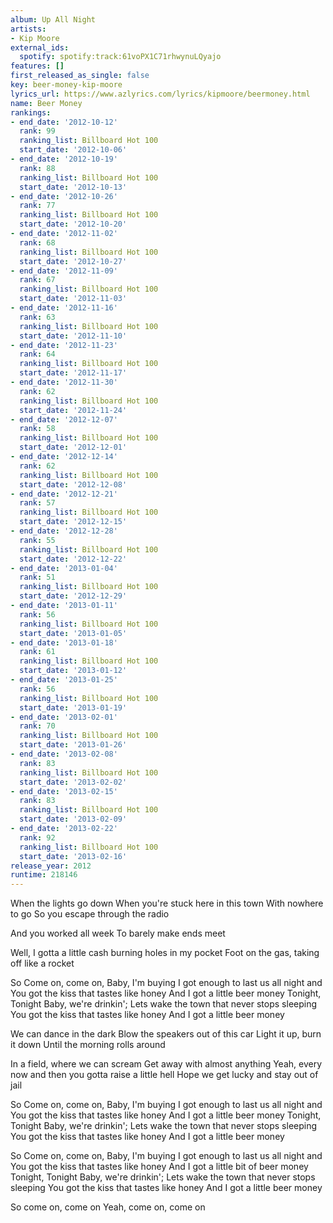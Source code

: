 ```yaml
---
album: Up All Night
artists:
- Kip Moore
external_ids:
  spotify: spotify:track:61voPX1C71rhwynuLQyajo
features: []
first_released_as_single: false
key: beer-money-kip-moore
lyrics_url: https://www.azlyrics.com/lyrics/kipmoore/beermoney.html
name: Beer Money
rankings:
- end_date: '2012-10-12'
  rank: 99
  ranking_list: Billboard Hot 100
  start_date: '2012-10-06'
- end_date: '2012-10-19'
  rank: 88
  ranking_list: Billboard Hot 100
  start_date: '2012-10-13'
- end_date: '2012-10-26'
  rank: 77
  ranking_list: Billboard Hot 100
  start_date: '2012-10-20'
- end_date: '2012-11-02'
  rank: 68
  ranking_list: Billboard Hot 100
  start_date: '2012-10-27'
- end_date: '2012-11-09'
  rank: 67
  ranking_list: Billboard Hot 100
  start_date: '2012-11-03'
- end_date: '2012-11-16'
  rank: 63
  ranking_list: Billboard Hot 100
  start_date: '2012-11-10'
- end_date: '2012-11-23'
  rank: 64
  ranking_list: Billboard Hot 100
  start_date: '2012-11-17'
- end_date: '2012-11-30'
  rank: 62
  ranking_list: Billboard Hot 100
  start_date: '2012-11-24'
- end_date: '2012-12-07'
  rank: 58
  ranking_list: Billboard Hot 100
  start_date: '2012-12-01'
- end_date: '2012-12-14'
  rank: 62
  ranking_list: Billboard Hot 100
  start_date: '2012-12-08'
- end_date: '2012-12-21'
  rank: 57
  ranking_list: Billboard Hot 100
  start_date: '2012-12-15'
- end_date: '2012-12-28'
  rank: 55
  ranking_list: Billboard Hot 100
  start_date: '2012-12-22'
- end_date: '2013-01-04'
  rank: 51
  ranking_list: Billboard Hot 100
  start_date: '2012-12-29'
- end_date: '2013-01-11'
  rank: 56
  ranking_list: Billboard Hot 100
  start_date: '2013-01-05'
- end_date: '2013-01-18'
  rank: 61
  ranking_list: Billboard Hot 100
  start_date: '2013-01-12'
- end_date: '2013-01-25'
  rank: 56
  ranking_list: Billboard Hot 100
  start_date: '2013-01-19'
- end_date: '2013-02-01'
  rank: 70
  ranking_list: Billboard Hot 100
  start_date: '2013-01-26'
- end_date: '2013-02-08'
  rank: 83
  ranking_list: Billboard Hot 100
  start_date: '2013-02-02'
- end_date: '2013-02-15'
  rank: 83
  ranking_list: Billboard Hot 100
  start_date: '2013-02-09'
- end_date: '2013-02-22'
  rank: 92
  ranking_list: Billboard Hot 100
  start_date: '2013-02-16'
release_year: 2012
runtime: 218146
---
```

When the lights go down
When you're stuck here in this town
With nowhere to go
So you escape through the radio

And you worked all week
To barely make ends meet

Well, I gotta a little cash burning holes in my pocket
Foot on the gas, taking off like a rocket

So Come on, come on,
Baby, I'm buying
I got enough to last us all night and
You got the kiss that tastes like honey
And I got a little beer money
Tonight, Tonight
Baby, we're drinkin';
Lets wake the town that never stops sleeping
You got the kiss that tastes like honey
And I got a little beer money

We can dance in the dark
Blow the speakers out of this car
Light it up, burn it down
Until the morning rolls around

In a field, where we can scream
Get away with almost anything
Yeah, every now and then you gotta raise a little hell
Hope we get lucky and stay out of jail

So Come on, come on,
Baby, I'm buying
I got enough to last us all night and
You got the kiss that tastes like honey
And I got a little beer money
Tonight, Tonight
Baby, we're drinkin';
Lets wake the town that never stops sleeping
You got the kiss that tastes like honey
And I got a little beer money

So Come on, come on,
Baby, I'm buying
I got enough to last us all night and
You got the kiss that tastes like honey
And I got a little bit of beer money
Tonight, Tonight
Baby, we're drinkin';
Lets wake the town that never stops sleeping
You got the kiss that tastes like honey
And I got a little beer money

So come on, come on
Yeah, come on, come on
